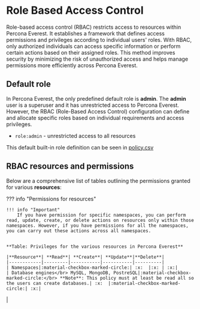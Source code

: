 # Role Based Access Control

Role-based access control (RBAC) restricts access to resources within Percona Everest. It establishes a framework that defines access permissions and privileges according to individual users' roles. With RBAC, only authorized individuals can access specific information or perform certain actions based on their assigned roles. This method improves security by minimizing the risk of unauthorized access and helps manage permissions more efficiently across Percona Everest.


## Default role

In Percona Everest, the only predefined default role is **admin**. The **admin** user is a superuser and it has unrestricted access to Percona Everest. However, the RBAC (Role-Based Access Control) configuration can define and allocate specific roles based on individual requirements and access privileges.

- `role:admin` - unrestricted access to all resources

This default built-in role definition can be seen in [policy.csv]()


## RBAC resources and permissions


Below are a comprehensive list of tables outlining the permissions granted for various **resources**:

??? info "Permissions for resources"


    !!! info "Important"
        If you have permission for specific namespaces, you can perform read, update, create, or delete actions on resources only within those namespaces. However, if you have permissions for all the namespaces, you can carry out these actions across all namespaces.


    **Table: Privileges for the various resources in Percona Everest**

    |**Resource**| **Read**| **Create**| **Update**|**Delete**|
    |------------|---------|-----------|-----------|----------|
    | Namespaces|:material-checkbox-marked-circle:| :x:  |:x: | :x:|
    | Database engines</br> MySQL, MongoDB, PostreSQL|:material-checkbox-marked-circle:</br> **Note**: This policy must at least be read all so the users can create databases.| :x:  |:material-checkbox-marked-circle:| :x:|  
    
    
  |






